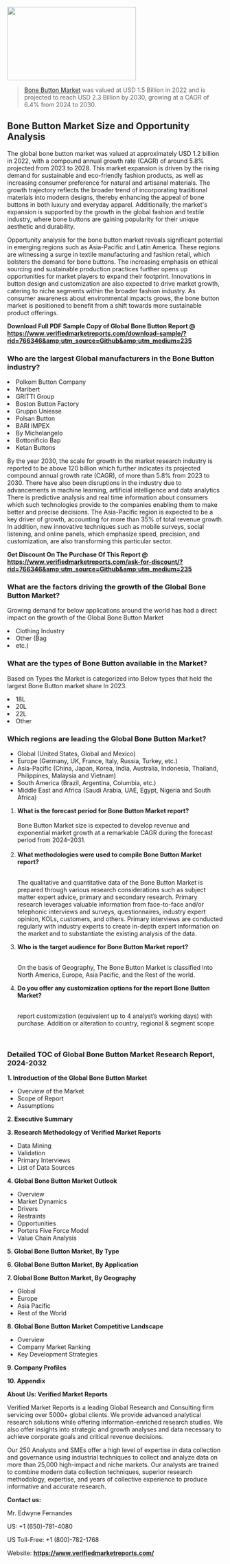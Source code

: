 <img src="https://ffe5etoiles.com/wp-content/uploads/2024/12/MST1-300x171.png" alt="" width="300" height="171" class="alignnone size-medium wp-image-20088" /><blockquote><p><p><a href="https://www.verifiedmarketreports.com/download-sample/?rid=766346&utm_source=Github&utm_medium=235" target="_blank">Bone Button Market</a> was valued at USD 1.5 Billion in 2022 and is projected to reach USD 2.3 Billion by 2030, growing at a CAGR of 6.4% from 2024 to 2030.</p></blockquote><p><h2>Bone Button Market Size and Opportunity Analysis</h2><p>The global bone button market was valued at approximately USD 1.2 billion in 2022, with a compound annual growth rate (CAGR) of around 5.8% projected from 2023 to 2028. This market expansion is driven by the rising demand for sustainable and eco-friendly fashion products, as well as increasing consumer preference for natural and artisanal materials. The growth trajectory reflects the broader trend of incorporating traditional materials into modern designs, thereby enhancing the appeal of bone buttons in both luxury and everyday apparel. Additionally, the market's expansion is supported by the growth in the global fashion and textile industry, where bone buttons are gaining popularity for their unique aesthetic and durability.</p><p>Opportunity analysis for the bone button market reveals significant potential in emerging regions such as Asia-Pacific and Latin America. These regions are witnessing a surge in textile manufacturing and fashion retail, which bolsters the demand for bone buttons. The increasing emphasis on ethical sourcing and sustainable production practices further opens up opportunities for market players to expand their footprint. Innovations in button design and customization are also expected to drive market growth, catering to niche segments within the broader fashion industry. As consumer awareness about environmental impacts grows, the bone button market is positioned to benefit from a shift towards more sustainable product offerings.</p></p><p class=""><strong>Download Full PDF Sample Copy of Global Bone Button Report @ <a href="https://www.verifiedmarketreports.com/download-sample/?rid=766346&amp;utm_source=Github&amp;utm_medium=235" target="_blank">https://www.verifiedmarketreports.com/download-sample/?rid=766346&amp;utm_source=Github&amp;utm_medium=235</a></strong></p><h3 id="" class="">Who are the largest Global manufacturers in the Bone Button industry?</h3><p><li>Polkom Button Company</li><li> Maribert</li><li> GRITTI Group</li><li> Boston Button Factory</li><li> Gruppo Uniesse</li><li> Polsan Button</li><li> BARI IMPEX</li><li> By Michelangelo</li><li> Bottonificio Bap</li><li> Ketan Buttons</li></p><div class=""><div class="" dir="" data-message-author-role="" data-message-id="" data-message-model-slug=""><div class=""><div class=""><div class=""><div class="" dir="" data-message-author-role="" data-message-id="" data-message-model-slug=""><div class=""><div class=""><p>By the year 2030, the scale for growth in the market research industry is reported to be above 120 billion which further indicates its projected compound annual growth rate (CAGR), of more than 5.8% from 2023 to 2030. There have also been disruptions in the industry due to advancements in machine learning, artificial intelligence and data analytics There is predictive analysis and real time information about consumers which such technologies provide to the companies enabling them to make better and precise decisions. The Asia-Pacific region is expected to be a key driver of growth, accounting for more than 35% of total revenue growth. In addition, new innovative techniques such as mobile surveys, social listening, and online panels, which emphasize speed, precision, and customization, are also transforming this particular sector.</p><p><strong>Get Discount On The Purchase Of This Report @&nbsp; <a href="https://www.verifiedmarketreports.com/ask-for-discount/?rid=766346&amp;utm_source=Github&amp;utm_medium=235" target="_blank">https://www.verifiedmarketreports.com/ask-for-discount/?rid=766346&amp;utm_source=Github&amp;utm_medium=235</a></strong></p></div></div></div></div></div></div></div></div><h3 id="" class="">What are the factors driving the growth of the Global Bone Button Market?</h3><p id="" class="">Growing demand for below applications around the world has had a direct impact on the growth of the Global Bone Button Market</p><p id="" class=""><li>Clothing Industry</li><li> Other (Bag</li><li> etc.)</li></p><h3 id="" class="">What are the types of Bone Button available in the Market?</h3><p id="" class="">Based on Types the Market is categorized into Below types that held the largest Bone Button market share In 2023.</p><p id="" class=""><li>18L</li><li> 20L</li><li> 22L</li><li> Other</li></p><h3 id="" class="">Which regions are leading the Global Bone Button Market?</h3><ul><li>Global (United States, Global and Mexico)</li><li>Europe (Germany, UK, France, Italy, Russia, Turkey, etc.)</li><li>Asia-Pacific (China, Japan, Korea, India, Australia, Indonesia, Thailand, Philippines, Malaysia and Vietnam)</li><li>South America (Brazil, Argentina, Columbia, etc.)</li><li>Middle East and Africa (Saudi Arabia, UAE, Egypt, Nigeria and South Africa)</li></ul><p><ol><li><strong>What is the forecast period for Bone Button Market report?<br /></strong><br /><span data-sheets-root="1" data-sheets-value="{&quot;1&quot;:2,&quot;2&quot;:&quot;XXXX size is expected to develop revenue and exponential market growth at a remarkable CAGR during the forecast period from 2024&ndash;2030.&quot;}" data-sheets-userformat="{&quot;2&quot;:12674,&quot;4&quot;:{&quot;1&quot;:2,&quot;2&quot;:16776960},&quot;10&quot;:2,&quot;11&quot;:0,&quot;15&quot;:&quot;Arial&quot;,&quot;16&quot;:12}">Bone Button Market size is expected to develop revenue and exponential market growth at a remarkable CAGR during the forecast period from 2024&ndash;2031.</span><br /><br /></li><li><strong>What methodologies were used to compile Bone Button Market report?<br /><br /></strong><p>The qualitative and quantitative data of the&nbsp;Bone Button Market is prepared through various research considerations such as subject matter expert advice, primary and secondary research. Primary research leverages valuable information from face-to-face and/or telephonic interviews and surveys, questionnaires, industry expert opinion, KOLs, customers, and others. Primary interviews are conducted regularly with industry experts to create in-depth expert information on the market and to substantiate the existing analysis of the data.&nbsp;</p></li><li><strong>Who is the target audience for Bone Button Market report?<br /><br /></strong><p>On the basis of Geography, The&nbsp;Bone Button Market is classified into North America, Europe, Asia Pacific, and the Rest of the world.</p></li><li><strong>Do you offer any customization options for the report Bone Button Market?<br /><br /></strong><p>report customization (equivalent up to 4 analyst&rsquo;s working days) with purchase. Addition or alteration to country, regional &amp; segment scope</p><p>&nbsp;</p></li></ol></p><h3 id="" class="">Detailed TOC of Global Bone Button Market Research Report, 2024-2032</h3><p id="" class=""><strong>1. Introduction of the Global Bone Button Market</strong></p><ul><li>Overview of the Market</li><li>Scope of Report</li><li>Assumptions</li></ul><p id="" class=""><strong>2. Executive Summary</strong></p><p id="" class=""><strong>3. Research Methodology of&nbsp;Verified Market Reports</strong></p><ul><li>Data Mining</li><li>Validation</li><li>Primary Interviews</li><li>List of Data Sources</li></ul><p id="" class=""><strong>4. Global Bone Button Market Outlook</strong></p><ul><li>Overview</li><li>Market Dynamics</li><li>Drivers</li><li>Restraints</li><li>Opportunities</li><li>Porters Five Force Model</li><li>Value Chain Analysis</li></ul><p id="" class=""><strong>5. Global Bone Button Market, By&nbsp;Type</strong></p><p id="" class=""><strong>6. Global Bone Button Market, By Application</strong></p><p id="" class=""><strong>7. Global Bone Button Market, By Geography</strong></p><ul><li>Global</li><li>Europe</li><li>Asia Pacific</li><li>Rest of the World</li></ul><p id="" class=""><strong>8. Global Bone Button Market Competitive Landscape</strong></p><ul><li>Overview</li><li>Company Market Ranking</li><li>Key Development Strategies</li></ul><p id="" class=""><strong>9. Company Profiles</strong></p><p id="" class=""><strong>10. Appendix</strong></p><p id="" class=""><strong>About Us: Verified Market Reports</strong></p><p id="" class="">Verified Market Reports is a leading Global Research and Consulting firm servicing over 5000+ global clients. We provide advanced analytical research solutions while offering information-enriched research studies. We also offer insights into strategic and growth analyses and data necessary to achieve corporate goals and critical revenue decisions.</p><p id="" class="">Our 250 Analysts and SMEs offer a high level of expertise in data collection and governance using industrial techniques to collect and analyze data on more than 25,000 high-impact and niche markets. Our analysts are trained to combine modern data collection techniques, superior research methodology, expertise, and years of collective experience to produce informative and accurate research.</p><p id="" class=""><strong>Contact us:</strong></p><p id="" class="">Mr. Edwyne Fernandes</p><p id="" class="">US: +1 (650)-781-4080</p><p id="" class="">US Toll-Free: +1 (800)-782-1768</p><p id="" class="">Website: <a target="" data-test-app-aware-link=""><strong>https://www.verifiedmarketreports.com/</strong></a></p>
